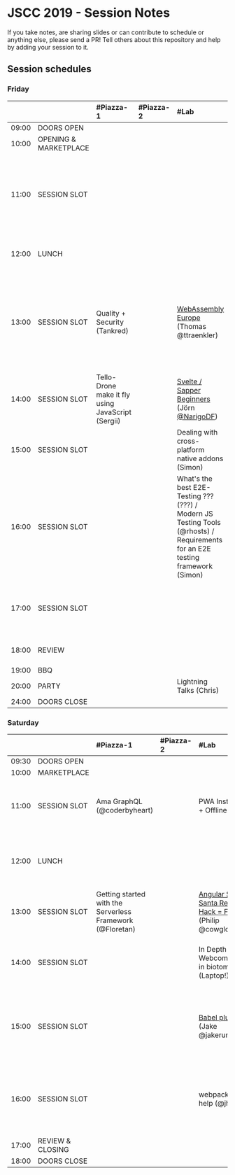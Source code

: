# JSCC 2019 - Session Notes

If you take notes, are sharing slides or can contribute to schedule or anything
else, please send a PR! Tell others about this repository and help by adding
your session to it.

## Session schedules

### Friday

|       |                       | #Piazza-1                                         | #Piazza-2 | #Lab                                                                                                                          | #Workshop                                                                                                                                                                               | #Meeting                                                                                       | #Telko-1                                                             | #Blue                                                                                   | #Senf | Somewhere else                                                                                                                                                                                       |
| :---- | :-------------------- | :------------------------------------------------ | :-------- | :---------------------------------------------------------------------------------------------------------------------------- | :-------------------------------------------------------------------------------------------------------------------------------------------------------------------------------------- | :--------------------------------------------------------------------------------------------- | :------------------------------------------------------------------- | :-------------------------------------------------------------------------------------- | :---- | :--------------------------------------------------------------------------------------------------------------------------------------------------------------------------------------------------- |
| 09:00 | DOORS OPEN            |                                                   |           |                                                                                                                               |                                                                                                                                                                                         |                                                                                                |                                                                      |                                                                                         |       |                                                                                                                                                                                                      |
| 10:00 | OPENING & MARKETPLACE |                                                   |           |                                                                                                                               |                                                                                                                                                                                         |                                                                                                |                                                                      |                                                                                         |       |                                                                                                                                                                                                      |
| 11:00 | SESSION SLOT          |                                                   |           |                                                                                                                               | [Speed Tooling (???) / Monitor Web Performance](monitor-web-performance/) (Tsvetan)<br />- window.performance<br />- data w/reaction<br />- Beacons handling<br />- and ??? (Basic run) | MunichSchool TDD (Daniel)                                                                      | Building TS, Node.js training expectations / must have topics (Oleg) | INTRO React Hooks [Slides](https://martinlechner1.github.io/react-hooks-talk/) (Martin) |       |                                                                                                                                                                                                      |
| 12:00 | LUNCH                 |                                                   |           |                                                                                                                               |                                                                                                                                                                                         | [jskatas.org Where should it go? Input wanted (@wolframkriesing)](jskatas.org/)                |                                                                      |                                                                                         |       | [Learn to collaborate](learn-to-collaborate/) -> outside (@coderbyheart)                                                                                                                             |
| 13:00 | SESSION SLOT          | Quality + Security (Tankred)                      |           | [WebAssembly Europe](webassembly.eu/) (Thomas @ttraenkler)                                                                    | Creative Coding Session<br/>- max 10ppl<br/>- pls bring laptop (Manuel)                                                                                                                 |                                                                                                | Whitelabel JS Apps (Rebrand / User) (Deniz)                          | Reason(ML)able Programming (3 Wishes) (Marco)                                           |       | [Hiring Tech Interviews](interviews-and-hiring/) -> ??? (Sergii)<br />[Creating + maintaining open source / Open Source Collaboration for sign language learning games?](open-source/) (Marc, Agnes) |
| 14:00 | SESSION SLOT          | Tello-Drone make it fly using JavaScript (Sergii) |           | [Svelte / Sapper Beginners](svelte-sapper/) (Jörn [@NarigoDF](https://twitter.com/NarigoDF))                                  | ProBot GitHub / GitLab Automation (@meaku)                                                                                                                                              | [Elm](elm/) (Andy)<br/>- with funtional Programming<br/>- property based testing<br/>- and Vim |                                                                      | Freelancing (Jeff)                                                                      |       | University vs. practical training -> Baseball Court (Karl)                                                                                                                                           |
| 15:00 | SESSION SLOT          |                                                   |           | Dealing with cross-platform native addons (Simon)                                                                             | [Micro Frontend](microfrontends/) (Andi)                                                                                                                                                | Help me write functional controllers io-ts + fp-ts #Typescript (@coderbyheart)                 |                                                                      | Cross Platform Dev with Flutter and Dart (@Sven)                                        |       | Morning Kata w/ discussion on how #Practice #TDD -> at the BBQ (@wolframkriesing)                                                                                                                    |
| 16:00 | SESSION SLOT          |                                                   |           | What's the best E2E-Testing ??? (???) / Modern JS Testing Tools (@rhosts) / Requirements for an E2E testing framework (Simon) |                                                                                                                                                                                         | Webcomponents (Marc)                                                                           |                                                                      |                                                                                         |       |                                                                                                                                                                                                      |
| 17:00 | SESSION SLOT          |                                                   |           |                                                                                                                               | JAMSTACK Static Site Bundler #Gatsby (Robert)                                                                                                                                           | Publishing packages to #npm and alternatives (@coderbyheart) / no transpile (Wolfram)          |                                                                      | [Web Architectures](web-architectures/) collection & comparison (Marco + Brigitte)      |       |                                                                                                                                                                                                      |
| 18:00 | REVIEW                |                                                   |           |                                                                                                                               |                                                                                                                                                                                         |                                                                                                |                                                                      |                                                                                         |       | 50yrs moon creative coding w. p5js / pixi.js (Andi)                                                                                                                                                  |
| 19:00 | BBQ                   |                                                   |           |                                                                                                                               |                                                                                                                                                                                         |                                                                                                |                                                                      |                                                                                         |       |                                                                                                                                                                                                      |
| 20:00 | PARTY                 |                                                   |           | Lightning Talks (Chris)                                                                                                       |                                                                                                                                                                                         |                                                                                                |                                                                      |                                                                                         |       |                                                                                                                                                                                                      |
| 24:00 | DOORS CLOSE           |                                                   |           |                                                                                                                               |                                                                                                                                                                                         |                                                                                                |                                                                      |                                                                                         |       |                                                                                                                                                                                                      |

### Saturday

|       |                  | #Piazza-1                                                 | #Piazza-2 | #Lab                                                                          | #Workshop                                                                                                 | #Meeting                                                                                                                    | #Telko-1                                                 | #Blue                                                              | #Senf                                                                           | Somewhere else                             |
| :---- | :--------------- | :-------------------------------------------------------- | :-------- | :---------------------------------------------------------------------------- | :-------------------------------------------------------------------------------------------------------- | :-------------------------------------------------------------------------------------------------------------------------- | :------------------------------------------------------- | :----------------------------------------------------------------- | :------------------------------------------------------------------------------ | :----------------------------------------- |
| 09:30 | DOORS OPEN       |                                                           |           |                                                                               |                                                                                                           |                                                                                                                             |                                                          |                                                                    |                                                                                 |                                            |
| 10:00 | MARKETPLACE      |                                                           |           |                                                                               |                                                                                                           |                                                                                                                             |                                                          |                                                                    |                                                                                 |                                            |
| 11:00 | SESSION SLOT     | Ama GraphQL (@coderbyheart)                               |           | PWA Installable + Offline (Philip)                                            |                                                                                                           | [Elm Workshop](elm/) (Jonathan)                                                                                             |                                                          | Build a CLI (Laptop!) (Marc)                                       | Web Architectures cont..... (ungelöst) (Brigitte / Marco)                       | Passion for coffee (at CafeBar) (Carsten)  |
| 12:00 | LUNCH            |                                                           |           |                                                                               |                                                                                                           | Hexagonal Architecture Show+Tell #Backend #TypeScript (@coderbyheart)                                                       |                                                          | TDD for kids (talk) (@wolframkriesing)                             |                                                                                 |                                            |
| 13:00 | SESSION SLOT     | Getting started with the Serverless Framework (@Floretan) |           | [Angular Secret Santa Refactor / Hack = Fun](secret-santa/) (Philip @cowglow) | React Global State with Hooks & context (Debbi)                                                           | Bluetooth in the browser (Patrick)                                                                                          |                                                          | [MunichSchool TDD Mob Session](munich-school-tdd/) (@davidvoelkel) | Recruiting Pt. 2 - the candidate (Sebastian)                                    |                                            |
| 14:00 | SESSION SLOT     |                                                           |           | In Depth Webcomponents in biotome (Laptop!) (Marc)                            | [What we learned about testing in writing 5000+ tests - Jest+Karma+Angular](angular-testing/) (Christian) | Creative Coding Session (Manuel)<br />- max 10 ppl<br />- please bring Laptop                                               |                                                          | NestJS (Daniel @HilpoltsteinerD)                                   |                                                                                 |                                            |
| 15:00 | SESSION SLOT     |                                                           |           | [Babel plugins](babel-plugins/) (Jake @jakerunzer)                            | Gatsby (JamStack) - Jscc Website - (Daniel / Robert)                                                      | Writing a technical Book (ML) and using some TDD (Lars)                                                                     |                                                          | Dev env reproducible linux OS Nixos (???)                          | Organising Front-End Components (specific? generic? size? purpose?) (Sebastian) | Learning and teaching programming (Philip) |
| 16:00 | SESSION SLOT     |                                                           |           | webpack config help (@jhnns)                                                  | Keybindings tips and tricks you may not know (any editor) (???)                                           | [Deno Try-out](deno/) [Repository](https://github.com/Narigo/deno-try-out) (Jörn [@NarigoDF](https://twitter.com/NarigoDF)) | Building a Spotify App based on GraphQL -> Rest (Robert) | [TDD your docker container](docker-tdd/) (@wolframkriesing)        |                                                                                 |                                            |
| 17:00 | REVIEW & CLOSING |                                                           |           |                                                                               |                                                                                                           |                                                                                                                             |                                                          |                                                                    |                                                                                 |                                            |
| 18:00 | DOORS CLOSE      |                                                           |           |                                                                               |                                                                                                           |                                                                                                                             |                                                          |                                                                    |                                                                                 |                                            |
